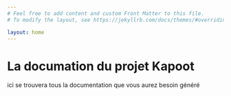 ```yaml
---
# Feel free to add content and custom Front Matter to this file.
# To modify the layout, see https://jekyllrb.com/docs/themes/#overriding-theme-defaults

layout: home
---
```



# La documation du projet Kapoot

ici se trouvera tous la documentation que vous aurez besoin généré 
